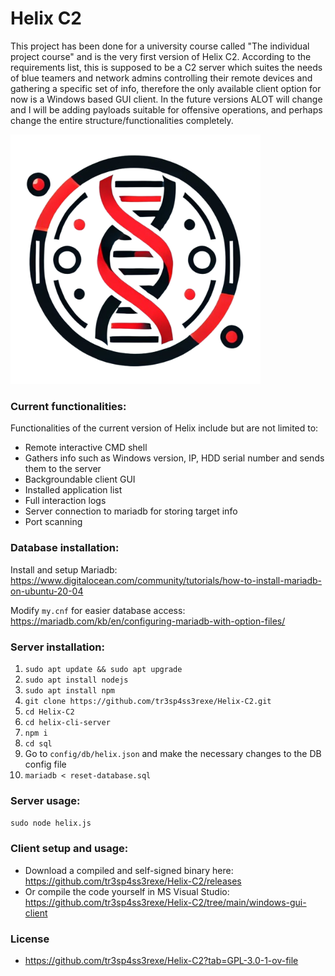 # Helix C2
This project has been done for a university course called "The individual project course" and is the very first version of Helix C2. According to the requirements list, this is supposed to be a C2 server which suites the needs of blue teamers and network admins controlling their remote devices and gathering a specific set of info, therefore the only available client option for now is a Windows based GUI client. In the future versions ALOT will change and I will be adding payloads suitable for offensive operations, and perhaps change the entire structure/functionalities completely.

<img src="https://github.com/tr3sp4ss3rexe/Helix-C2/blob/main/helix-nobg.png" alt="Helix" width="400"/>

### Current functionalities:

Functionalities of the current version of Helix include but are not limited to:
* Remote interactive CMD shell
* Gathers info such as Windows version, IP, HDD serial number and sends them to the server
* Backgroundable client GUI
* Installed application list
* Full interaction logs
* Server connection to mariadb for storing target info
* Port scanning

### Database installation:

Install and setup Mariadb: https://www.digitalocean.com/community/tutorials/how-to-install-mariadb-on-ubuntu-20-04

Modify ```my.cnf``` for easier database access: https://mariadb.com/kb/en/configuring-mariadb-with-option-files/

### Server installation:

1) ``` sudo apt update && sudo apt upgrade ```
2) ``` sudo apt install nodejs ```
3) ``` sudo apt install npm ```
4) ``` git clone https://github.com/tr3sp4ss3rexe/Helix-C2.git ```
5) ``` cd Helix-C2 ```
6) ``` cd helix-cli-server ```
7) ``` npm i ```
8) ``` cd sql ```
9) Go to ```config/db/helix.json``` and make the necessary changes to the DB config file
10) ``` mariadb < reset-database.sql ```

### Server usage:

 ``` sudo node helix.js ```

### Client setup and usage:

* Download a compiled and self-signed binary here: https://github.com/tr3sp4ss3rexe/Helix-C2/releases
* Or compile the code yourself in MS Visual Studio: https://github.com/tr3sp4ss3rexe/Helix-C2/tree/main/windows-gui-client

### License

* https://github.com/tr3sp4ss3rexe/Helix-C2?tab=GPL-3.0-1-ov-file
  
